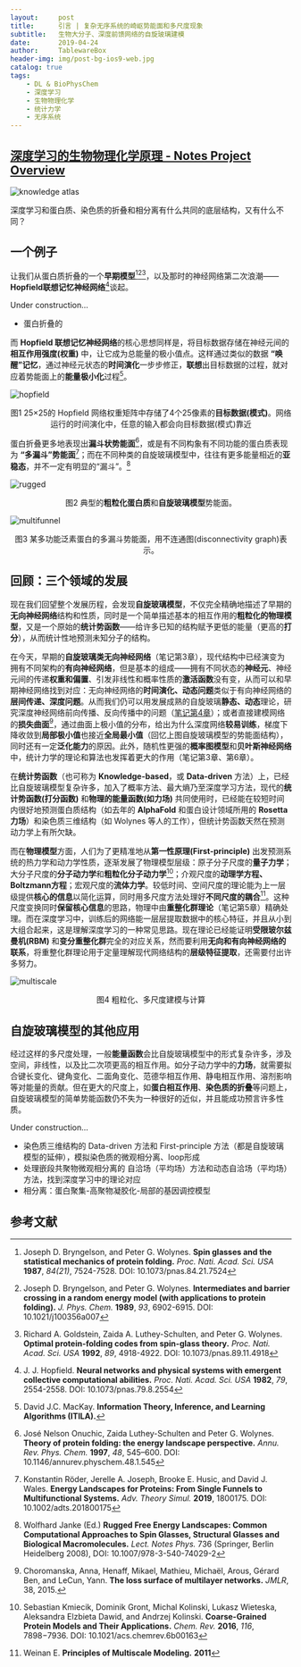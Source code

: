 ```yaml
---
layout:     post
title:      引言 | 复杂无序系统的崎岖势能面和多尺度现象
subtitle:   生物大分子、深度前馈网络的自旋玻璃建模
date:       2019-04-24
author:     TablewareBox
header-img: img/post-bg-ios9-web.jpg
catalog: true
tags:
    - DL & BioPhysChem
    - 深度学习
    - 生物物理化学
    - 统计力学
    - 无序系统
---
```


## [深度学习的生物物理化学原理 - Notes Project Overview](https://tablewarebox.github.io/2019/02/16/DL_BioPhysChem_content/)

![knowledge atlas](https://tablewarebox.files.wordpress.com/2018/11/concept-map-81.png)

深度学习和蛋白质、染色质的折叠和相分离有什么共同的底层结构，又有什么不同？

## 一个例子

让我们从蛋白质折叠的一个**早期模型**[^1][^2][^3]，以及那时的神经网络第二次浪潮——**Hopfield联想记忆神经网络**[^4]谈起。

Under construction...

* 蛋白折叠的

而 **Hopfield 联想记忆神经网络**的核心思想同样是，将目标数据存储在神经元间的**相互作用强度(权重)** 中，让它成为总能量的极小值点。这样通过类似的数据 **“唤醒”记忆**，通过神经元状态的**时间演化**一步步修正，**联想**出目标数据的过程，就对应着势能面上的**能量极小化**过程[^5]。

![hopfield](https://tablewarebox.files.wordpress.com/2019/04/intro_1_hopfield.png)

<div align="center">图1  25×25的 Hopfield 网络权重矩阵中存储了4个25像素的<b>目标数据(模式)</b>。网络运行的时间演化中，任意的输入都会向目标数据(模式)靠近</div>

蛋白折叠更多地表现出**漏斗状势能面**[^6]，或是有不同构象有不同功能的蛋白质表现为 **“多漏斗”势能面**[^7]；而在不同种类的自旋玻璃模型中，往往有更多能量相近的**亚稳态**，并不一定有明显的“漏斗”。[^8]

![rugged](https://tablewarebox.files.wordpress.com/2019/04/intro_2_rugged.png)
<div align="center">图2  典型的<b>粗粒化蛋白质</b>和<b>自旋玻璃模型</b>势能面。</div>

![multifunnel](https://tablewarebox.files.wordpress.com/2019/04/intro_3_multifunnel.png)
<div align="center">图3  某多功能泛素蛋白的多漏斗势能面，用不连通图(disconnectivity graph)表示。</div>

## 回顾：三个领域的发展

现在我们回望整个发展历程，会发现**自旋玻璃模型**，不仅完全精确地描述了早期的**无向神经网络**结构和性质，同时是一个简单描述基本的相互作用的**粗粒化的物理模型**，又是一个原始的**统计势函数**——给许多已知的结构赋予更低的能量（更高的**打分**），从而统计性地预测未知分子的结构。

在今天，早期的**自旋玻璃类无向神经网络**（笔记第3章），现代结构中已经演变为拥有不同架构的**有向神经网络**，但是基本的组成——拥有不同状态的**神经元**、神经元间的传递**权重和偏置**、引发非线性和概率性质的**激活函数**没有变，从而可以和早期神经网络找到对应：无向神经网络的**时间演化、动态问题**类似于有向神经网络的**层间传递、深度问题**。从而我们仍可以用发展成熟的自旋玻璃**静态、动态**理论，研究深度神经网络前向传播、反向传播中的问题（[笔记第4章](https://tablewarebox.github.io/2019/04/15/DL_BioPhysChem_04_DeepMFT/)）；或者直接建模网络的**损失曲面**[^9]，通过曲面上极小值的分布，给出为什么深度网络**较易训练**，梯度下降收敛到**局部极小值**也接近**全局最小值**（回忆上图自旋玻璃模型的势能面结构），同时还有一定**泛化能力**的原因。此外，随机性更强的**概率图模型**和**贝叶斯神经网络**中，统计力学的理论和算法也发挥着更大的作用（笔记第3章、第6章）。

在**统计势函数**（也可称为 **Knowledge-based**，或 **Data-driven** 方法）上，已经比自旋玻璃模型复杂许多，加入了概率方法、最大熵乃至深度学习方法，现代的**统计势函数(打分函数)** 和**物理的能量函数(如力场)** 共同使用时，已经能在较短时间内很好地预测蛋白质结构（如去年的 **AlphaFold** 和蛋白设计领域所用的 **Rosetta 力场**）和染色质三维结构（如 Wolynes 等人的工作），但统计势函数天然在预测动力学上有所欠缺。

而在**物理模型**方面，人们为了更精准地从**第一性原理(First-principle)** 出发预测系统的热力学和动力学性质，逐渐发展了物理模型层级：原子分子尺度的**量子力学**；大分子尺度的**分子动力学**和**粗粒化分子动力学**[^10]；介观尺度的**动理学方程、Boltzmann方程**；宏观尺度的**流体力学**。较低时间、空间尺度的理论能为上一层级提供**核心的信息**以简化运算，同时用多尺度方法处理好**不同尺度的耦合**[^11]。这种尺度变换同时**保留核心信息**的思路，物理中由**重整化群理论**（笔记第5章）精确处理。而在深度学习中，训练后的网络能一层层提取数据中的核心特征，并且从小到大组合起来，这是理解深度学习的一种常见思路。现在理论已经能证明**受限玻尔兹曼机(RBM)** 和**变分重整化群**完全的对应关系，然而要利用**无向和有向神经网络的联系**，将重整化群理论用于定量理解现代网络结构的**层级特征提取**，还需要付出许多努力。

![multiscale](https://tablewarebox.files.wordpress.com/2019/04/intro_4_multiscale.png)
<div align="center">图4  粗粒化、多尺度建模与计算</div>

## 自旋玻璃模型的其他应用

经过这样的多尺度处理，一般**能量函数**会比自旋玻璃模型中的形式复杂许多，涉及空间，非线性，以及比二次项更高的相互作用。如分子动力学中的**力场**，就需要拟合键长变化、键角变化、二面角变化、范德华相互作用、静电相互作用、溶剂影响等对能量的贡献。但在更大的尺度上，如**蛋白相互作用**、**染色质的折叠**等问题上，自旋玻璃模型的简单势能函数仍不失为一种很好的近似，并且能成功预言许多性质。

Under construction...

* 染色质三维结构的 Data-driven 方法和 First-principle 方法（都是自旋玻璃模型的延伸），模拟染色质的微观相分离、loop形成
* 处理嵌段共聚物微观相分离的 自洽场（平均场）方法和动态自洽场（平均场）方法，找到深度学习中的理论对应
* 相分离：蛋白聚集-高聚物凝胶化-局部的基因调控模型

## 参考文献

[^1]: Joseph D. Bryngelson, and Peter G. Wolynes. **Spin glasses and the statistical mechanics of protein folding.** *Proc. Nati. Acad. Sci. USA* **1987**, *84(21)*, 7524-7528. DOI: 10.1073/pnas.84.21.7524

[^2]: Joseph D. Bryngelson, and Peter G. Wolynes. **Intermediates and barrier crossing in a random energy model (with applications to protein folding).** *J. Phys. Chem.* **1989**, *93*, 6902-6915. DOI: 10.1021/j100356a007

[^3]: Richard A. Goldstein, Zaida A. Luthey-Schulten, and Peter G. Wolynes. **Optimal protein-folding codes from spin-glass theory.** *Proc. Nati. Acad. Sci. USA* **1992**, *89*, 4918-4922. DOI: 10.1073/pnas.89.11.4918

[^4]: J. J. Hopfield. **Neural networks and physical systems with emergent collective computational abilities.** *Proc. Nati. Acad. Sci. USA* **1982**, *79*, 2554-2558. DOI: 10.1073/pnas.79.8.2554

[^5]: David J.C. MacKay. **Information Theory, Inference, and Learning Algorithms (ITILA).**

[^6]: José Nelson Onuchic, Zaida Luthey-Schulten and Peter G. Wolynes. **Theory of protein folding: the energy landscape perspective.** *Annu. Rev. Phys. Chem.*  **1997**, *48*, 545–600. DOI: 10.1146/annurev.physchem.48.1.545

[^7]: Konstantin Röder, Jerelle A. Joseph, Brooke E. Husic, and David J. Wales. **Energy Landscapes for Proteins: From Single Funnels to Multifunctional Systems.** *Adv. Theory Simul.* **2019**, 1800175. DOI: 10.1002/adts.201800175

[^8]: Wolfhard Janke (Ed.) **Rugged Free Energy Landscapes: Common Computational Approaches to Spin Glasses, Structural Glasses and Biological Macromolecules.** *Lect. Notes Phys.* 736 (Springer, Berlin Heidelberg 2008), DOI: 10.1007/978-3-540-74029-2

[^9]: Choromanska, Anna, Henaff, Mikael, Mathieu, Michaël, Arous, Gérard Ben, and LeCun, Yann. **The loss surface of multilayer networks.** *JMLR*, 38, 2015.

[^10]: Sebastian Kmiecik, Dominik Gront, Michal Kolinski, Lukasz Wieteska, Aleksandra Elzbieta Dawid, and Andrzej Kolinski. **Coarse-Grained Protein Models and Their Applications.** *Chem. Rev.* **2016**, *116*, 7898−7936. DOI: 10.1021/acs.chemrev.6b00163

[^11]: Weinan E. **Principles of Multiscale Modeling.** **2011**